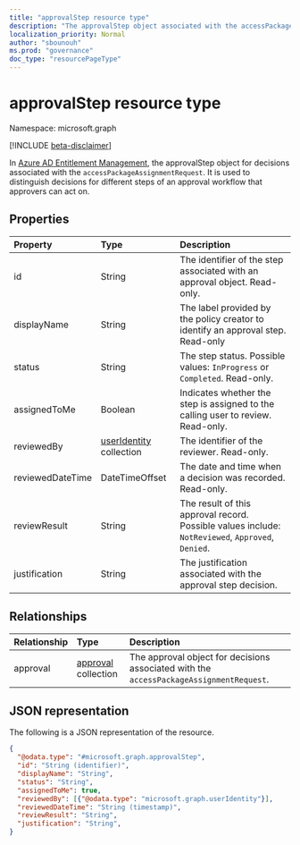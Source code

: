 ```yaml
---
title: "approvalStep resource type"
description: "The approvalStep object associated with the accessPackageAssignmentRequest."
localization_priority: Normal
author: "sbounouh"
ms.prod: "governance"
doc_type: "resourcePageType"
---
```


# approvalStep resource type

Namespace: microsoft.graph

[!INCLUDE [beta-disclaimer](../../includes/beta-disclaimer.md)]

In [Azure AD Entitlement Management](entitlementmanagement-root.md), the approvalStep object for decisions associated with the `accessPackageAssignmentRequest`. It is used to distinguish decisions for different steps of an approval workflow that approvers can act on.

## Properties
|Property|Type|Description|
|:---|:---|:---|
|id|String|The identifier of the step associated with an approval object. Read-only.|
|displayName|String|The label provided by the policy creator to identify an approval step. Read-only|
|status|String|The step status. Possible values: `InProgress` or `Completed`. Read-only.|
|assignedToMe|Boolean|Indicates whether the step is assigned to the calling user to review. Read-only.|
|reviewedBy|[userIdentity](useridentity.md) collection | The identifier of the reviewer. Read-only.|
|reviewedDateTime|DateTimeOffset|The date and time when a decision was recorded. Read-only.|
|reviewResult|String|The result of this approval record. Possible values include: `NotReviewed`, `Approved`, `Denied`.|
|justification|String|The justification associated with the approval step decision.|

## Relationships
|Relationship|Type|Description|
|:---|:---|:---|
|approval|[approval](../resources/approval.md) collection|The approval object for decisions associated with the `accessPackageAssignmentRequest`.|

## JSON representation
The following is a JSON representation of the resource.
<!-- {
  "blockType": "resource",
  "keyProperty": "id",
  "@odata.type": "microsoft.graph.approvalStep",
}
-->
``` json
{
  "@odata.type": "#microsoft.graph.approvalStep",
  "id": "String (identifier)",
  "displayName": "String",
  "status": "String",
  "assignedToMe": true,
  "reviewedBy": [{"@odata.type": "microsoft.graph.userIdentity"}],
  "reviewedDateTime": "String (timestamp)",
  "reviewResult": "String",
  "justification": "String",
}
```
